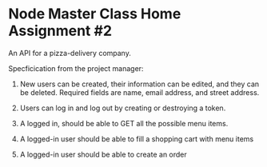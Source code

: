 # Node Master Class Home Assignment #2

An API for a pizza-delivery company.

Specficication from the project manager:

1. New users can be created, their information can be edited, and they can be deleted. Required fields are name, email address, and street address.

2. Users can log in and log out by creating or destroying a token.

3. A logged in, should be able to GET all the possible menu items.

4. A logged-in user should be able to fill a shopping cart with menu items

5. A logged-in user should be able to create an order
